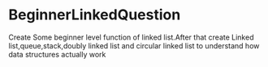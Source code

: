 # BeginnerLinkedQuestion
Create Some beginner level function of linked list.After that create Linked list,queue,stack,doubly linked list and circular linked list to understand how data structures actually work
